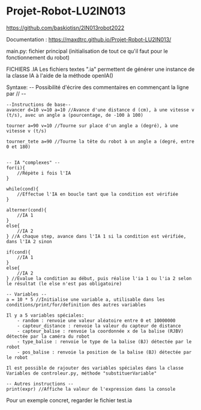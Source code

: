 # Projet-Robot-LU2IN013
https://github.com/baskiotisn/2IN013robot2022

Documentation :
https://maxdtrc.github.io/Projet-Robot-LU2IN013/


main.py: fichier principal (initialisation de tout ce qu'il faut pour le fonctionnement du robot)


FICHIERS .IA
Les fichiers textes ".ia" permettent de générer une instance de la classe IA à l'aide de la méthode openIA()

Syntaxe:
    -- Possibilité d'écrire des commentaires en commençant la ligne par // -- 

    --Instructions de base--
    avancer d=10 v=10 a=10 //Avance d'une distance d (cm), à une vitesse v (t/s), avec un angle a (pourcentage, de -100 à 100)

    tourner a=90 v=10 //Tourne sur place d'un angle a (degré), à une vitesse v (t/s)

    tourner_tete a=90 //Tourne la tête du robot à un angle a (degré, entre 0 et 180)


    -- IA "complexes" --
    for(i){
        //Répète i fois l'IA
    }

    while(cond){
        //Effectue l'IA en boucle tant que la condition est vérifiée
    }

    alterner(cond){
        //IA 1
    }
    else{
        //IA 2
    } //A chaque step, avance dans l'IA 1 si la condition est vérifiée, dans l'IA 2 sinon

    if(cond){
        //IA 1
    }
    else{
        //IA 2
    } //Evalue la condition au début, puis réalise l'ia 1 ou l'ia 2 selon le résultat (le else n'est pas obligatoire)

    -- Variables --
    a = 10 * 5 //Initialise une variable a, utilisable dans les conditions/print/for/definition des autres variables

    Il y a 5 variables spéciales:
        - random : renvoie une valeur aléatoire entre 0 et 10000000
        - capteur_distance : renvoie la valeur du capteur de distance
        - capteur_balise : renvoie la coordonnée x de la balise (RJBV) détectée par la caméra du robot
        - type_balise : renvoie le type de la balise (BJ) détectée par le robot
        - pos_balise : renvoie la position de la balise (BJ) détectée par le robot

    Il est possible de rajouter des variables spéciales dans la classe Variables de controleur.py, méthode "substituerVariable" 

    -- Autres instructions --
    print(expr) //Affiche la valeur de l'expression dans la console


Pour un exemple concret, regarder le fichier test.ia
